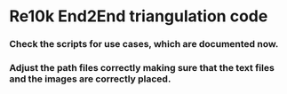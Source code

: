 # Re10k End2End triangulation code

### Check the scripts for use cases, which are documented now.

### Adjust the path files correctly making sure that the text files and the images are correctly placed.
